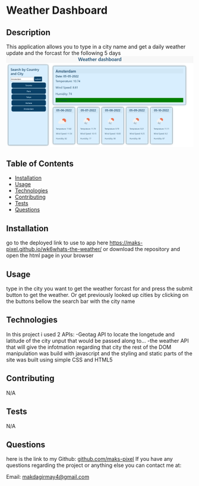# Weather Dashboard
  
 
 ## Description
 
 This application allows you to type in a city name and get a daily weather update and the forcast for the following 5 days
 ![Screenshot](screenshot.png) 

 ## Table of Contents
 * [Installation](#Installation)
 * [Usage](#Usage)
 * [Technologies](#Technologies)
 * [Contributing](#Contributing)
 * [Tests](#Tests)
 * [Questions](#Questions)
 
 ## Installation
 go to the deployed link to use to app here https://maks-pixel.github.io/wk6whats-the-weather/ or download the repository and open the html page in your browser

 ## Usage
 type in the city you want to get the weather forcast for and press the submit button to get the weather. Or get previously looked up cities by clicking on the buttons bellow the search bar with the city name 

 ## Technologies
 In this project i used 2 APIs:
    -Geotag API to locate the longetude and latitude of the city unput that would be passed along to...
    -the weather API that will give the infotmation regarding that city
 the rest of the DOM manipulation was build with javascript and the styling and static parts of the site was built using simple CSS and HTML5

 
 ## Contributing
 N/A

 ## Tests
 N/A

 ## Questions
 here is the link to my Github: [github.com/maks-pixel](github.com/maks-pixel)
 If you have any questions regarding the project or anything else you can contact me at:
 
  Email: [makdagirmay4@gmail.com](makdagirmay4@gmail.com) 